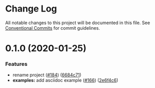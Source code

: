 # Change Log

All notable changes to this project will be documented in this file.
See [Conventional Commits](https://conventionalcommits.org) for commit guidelines.

# 0.1.0 (2020-01-25)


### Features

* rename project ([#184](https://github.com/presentosaurus/presentosaurus/issues/184)) ([6684c71](https://github.com/presentosaurus/presentosaurus/commit/6684c71))
* **examples:** add asciidoc example ([#166](https://github.com/presentosaurus/presentosaurus/issues/166)) ([2e6f4c6](https://github.com/presentosaurus/presentosaurus/commit/2e6f4c6))
